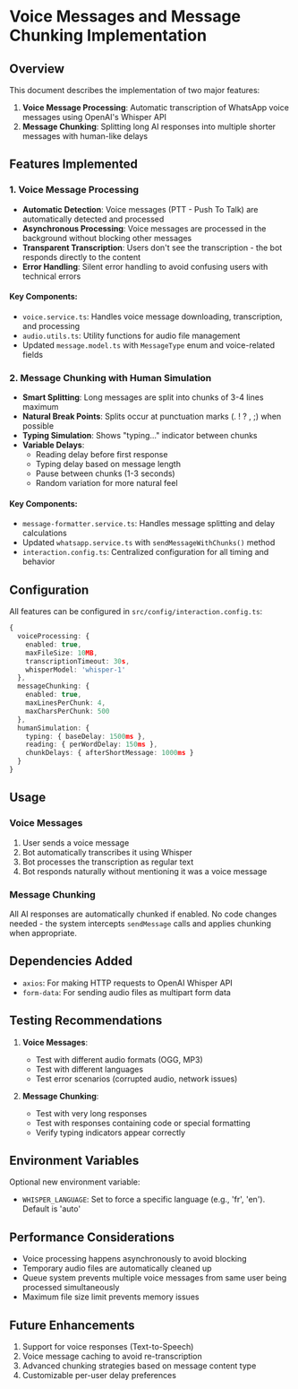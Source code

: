 # Voice Messages and Message Chunking Implementation

## Overview

This document describes the implementation of two major features:
1. **Voice Message Processing**: Automatic transcription of WhatsApp voice messages using OpenAI's Whisper API
2. **Message Chunking**: Splitting long AI responses into multiple shorter messages with human-like delays

## Features Implemented

### 1. Voice Message Processing

- **Automatic Detection**: Voice messages (PTT - Push To Talk) are automatically detected and processed
- **Asynchronous Processing**: Voice messages are processed in the background without blocking other messages
- **Transparent Transcription**: Users don't see the transcription - the bot responds directly to the content
- **Error Handling**: Silent error handling to avoid confusing users with technical errors

#### Key Components:
- `voice.service.ts`: Handles voice message downloading, transcription, and processing
- `audio.utils.ts`: Utility functions for audio file management
- Updated `message.model.ts` with `MessageType` enum and voice-related fields

### 2. Message Chunking with Human Simulation

- **Smart Splitting**: Long messages are split into chunks of 3-4 lines maximum
- **Natural Break Points**: Splits occur at punctuation marks (. ! ? , ;) when possible
- **Typing Simulation**: Shows "typing..." indicator between chunks
- **Variable Delays**: 
  - Reading delay before first response
  - Typing delay based on message length
  - Pause between chunks (1-3 seconds)
  - Random variation for more natural feel

#### Key Components:
- `message-formatter.service.ts`: Handles message splitting and delay calculations
- Updated `whatsapp.service.ts` with `sendMessageWithChunks()` method
- `interaction.config.ts`: Centralized configuration for all timing and behavior

## Configuration

All features can be configured in `src/config/interaction.config.ts`:

```typescript
{
  voiceProcessing: {
    enabled: true,
    maxFileSize: 10MB,
    transcriptionTimeout: 30s,
    whisperModel: 'whisper-1'
  },
  messageChunking: {
    enabled: true,
    maxLinesPerChunk: 4,
    maxCharsPerChunk: 500
  },
  humanSimulation: {
    typing: { baseDelay: 1500ms },
    reading: { perWordDelay: 150ms },
    chunkDelays: { afterShortMessage: 1000ms }
  }
}
```

## Usage

### Voice Messages
1. User sends a voice message
2. Bot automatically transcribes it using Whisper
3. Bot processes the transcription as regular text
4. Bot responds naturally without mentioning it was a voice message

### Message Chunking
All AI responses are automatically chunked if enabled. No code changes needed - the system intercepts `sendMessage` calls and applies chunking when appropriate.

## Dependencies Added

- `axios`: For making HTTP requests to OpenAI Whisper API
- `form-data`: For sending audio files as multipart form data

## Testing Recommendations

1. **Voice Messages**:
   - Test with different audio formats (OGG, MP3)
   - Test with different languages
   - Test error scenarios (corrupted audio, network issues)

2. **Message Chunking**:
   - Test with very long responses
   - Test with responses containing code or special formatting
   - Verify typing indicators appear correctly

## Environment Variables

Optional new environment variable:
- `WHISPER_LANGUAGE`: Set to force a specific language (e.g., 'fr', 'en'). Default is 'auto'

## Performance Considerations

- Voice processing happens asynchronously to avoid blocking
- Temporary audio files are automatically cleaned up
- Queue system prevents multiple voice messages from same user being processed simultaneously
- Maximum file size limit prevents memory issues

## Future Enhancements

1. Support for voice responses (Text-to-Speech)
2. Voice message caching to avoid re-transcription
3. Advanced chunking strategies based on message content type
4. Customizable per-user delay preferences